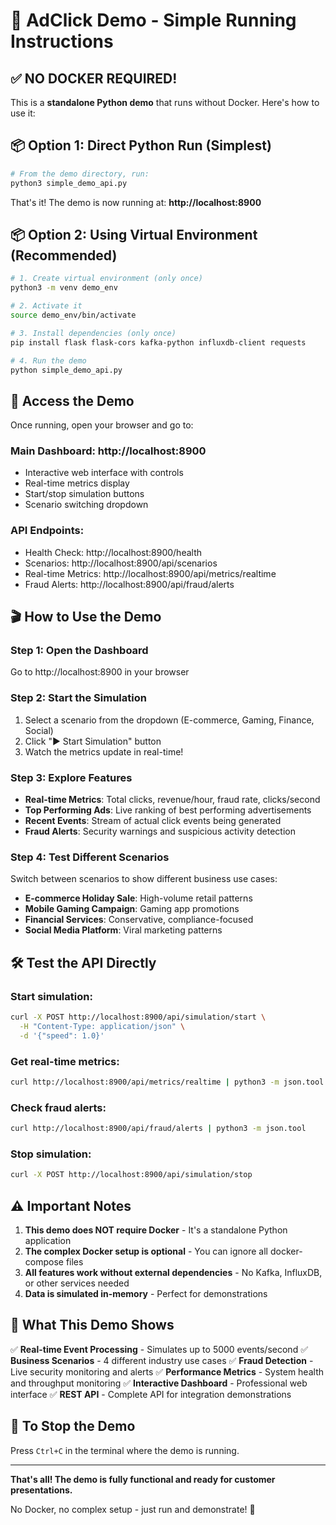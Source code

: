 # 🚀 AdClick Demo - Simple Running Instructions

## ✅ **NO DOCKER REQUIRED!**

This is a **standalone Python demo** that runs without Docker. Here's how to use it:

## 📦 **Option 1: Direct Python Run (Simplest)**

```bash
# From the demo directory, run:
python3 simple_demo_api.py
```

That's it! The demo is now running at: **http://localhost:8900**

## 📦 **Option 2: Using Virtual Environment (Recommended)**

```bash
# 1. Create virtual environment (only once)
python3 -m venv demo_env

# 2. Activate it
source demo_env/bin/activate

# 3. Install dependencies (only once)
pip install flask flask-cors kafka-python influxdb-client requests

# 4. Run the demo
python simple_demo_api.py
```

## 🎯 **Access the Demo**

Once running, open your browser and go to:

### **Main Dashboard**: http://localhost:8900
- Interactive web interface with controls
- Real-time metrics display
- Start/stop simulation buttons
- Scenario switching dropdown

### **API Endpoints**:
- Health Check: http://localhost:8900/health
- Scenarios: http://localhost:8900/api/scenarios
- Real-time Metrics: http://localhost:8900/api/metrics/realtime
- Fraud Alerts: http://localhost:8900/api/fraud/alerts

## 🎬 **How to Use the Demo**

### **Step 1: Open the Dashboard**
Go to http://localhost:8900 in your browser

### **Step 2: Start the Simulation**
1. Select a scenario from the dropdown (E-commerce, Gaming, Finance, Social)
2. Click "▶️ Start Simulation" button
3. Watch the metrics update in real-time!

### **Step 3: Explore Features**
- **Real-time Metrics**: Total clicks, revenue/hour, fraud rate, clicks/second
- **Top Performing Ads**: Live ranking of best performing advertisements
- **Recent Events**: Stream of actual click events being generated
- **Fraud Alerts**: Security warnings and suspicious activity detection

### **Step 4: Test Different Scenarios**
Switch between scenarios to show different business use cases:
- **E-commerce Holiday Sale**: High-volume retail patterns
- **Mobile Gaming Campaign**: Gaming app promotions
- **Financial Services**: Conservative, compliance-focused
- **Social Media Platform**: Viral marketing patterns

## 🛠️ **Test the API Directly**

### Start simulation:
```bash
curl -X POST http://localhost:8900/api/simulation/start \
  -H "Content-Type: application/json" \
  -d '{"speed": 1.0}'
```

### Get real-time metrics:
```bash
curl http://localhost:8900/api/metrics/realtime | python3 -m json.tool
```

### Check fraud alerts:
```bash
curl http://localhost:8900/api/fraud/alerts | python3 -m json.tool
```

### Stop simulation:
```bash
curl -X POST http://localhost:8900/api/simulation/stop
```

## ⚠️ **Important Notes**

1. **This demo does NOT require Docker** - It's a standalone Python application
2. **The complex Docker setup is optional** - You can ignore all docker-compose files
3. **All features work without external dependencies** - No Kafka, InfluxDB, or other services needed
4. **Data is simulated in-memory** - Perfect for demonstrations

## 🎯 **What This Demo Shows**

✅ **Real-time Event Processing** - Simulates up to 5000 events/second
✅ **Business Scenarios** - 4 different industry use cases
✅ **Fraud Detection** - Live security monitoring and alerts
✅ **Performance Metrics** - System health and throughput monitoring
✅ **Interactive Dashboard** - Professional web interface
✅ **REST API** - Complete API for integration demonstrations

## 🛑 **To Stop the Demo**

Press `Ctrl+C` in the terminal where the demo is running.

---

**That's all! The demo is fully functional and ready for customer presentations.**

No Docker, no complex setup - just run and demonstrate! 🎉